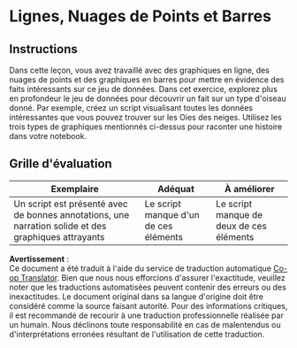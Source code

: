 <!--
CO_OP_TRANSLATOR_METADATA:
{
  "original_hash": "0ea21b6513df5ade7419c6b7d65f10b1",
  "translation_date": "2025-08-24T13:56:15+00:00",
  "source_file": "3-Data-Visualization/R/09-visualization-quantities/assignment.md",
  "language_code": "fr"
}
-->
# Lignes, Nuages de Points et Barres

## Instructions

Dans cette leçon, vous avez travaillé avec des graphiques en ligne, des nuages de points et des graphiques en barres pour mettre en évidence des faits intéressants sur ce jeu de données. Dans cet exercice, explorez plus en profondeur le jeu de données pour découvrir un fait sur un type d'oiseau donné. Par exemple, créez un script visualisant toutes les données intéressantes que vous pouvez trouver sur les Oies des neiges. Utilisez les trois types de graphiques mentionnés ci-dessus pour raconter une histoire dans votre notebook.

## Grille d'évaluation

Exemplaire | Adéquat | À améliorer
--- | --- | -- |
Un script est présenté avec de bonnes annotations, une narration solide et des graphiques attrayants | Le script manque d'un de ces éléments | Le script manque de deux de ces éléments

**Avertissement** :  
Ce document a été traduit à l'aide du service de traduction automatique [Co-op Translator](https://github.com/Azure/co-op-translator). Bien que nous nous efforcions d'assurer l'exactitude, veuillez noter que les traductions automatisées peuvent contenir des erreurs ou des inexactitudes. Le document original dans sa langue d'origine doit être considéré comme la source faisant autorité. Pour des informations critiques, il est recommandé de recourir à une traduction professionnelle réalisée par un humain. Nous déclinons toute responsabilité en cas de malentendus ou d'interprétations erronées résultant de l'utilisation de cette traduction.